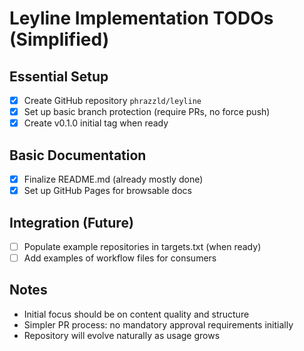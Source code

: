 # Leyline Implementation TODOs (Simplified)

## Essential Setup
- [x] Create GitHub repository `phrazzld/leyline`
- [x] Set up basic branch protection (require PRs, no force push)
- [x] Create v0.1.0 initial tag when ready

## Basic Documentation
- [x] Finalize README.md (already mostly done)
- [x] Set up GitHub Pages for browsable docs

## Integration (Future)
- [ ] Populate example repositories in targets.txt (when ready)
- [ ] Add examples of workflow files for consumers

## Notes
* Initial focus should be on content quality and structure
* Simpler PR process: no mandatory approval requirements initially
* Repository will evolve naturally as usage grows
